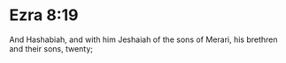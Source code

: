 # Ezra 8:19

And Hashabiah, and with him Jeshaiah of the sons of Merari, his brethren and their sons, twenty;